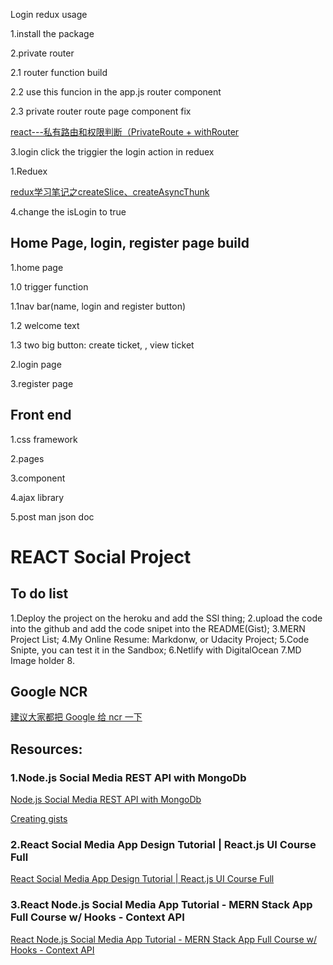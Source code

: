 

Login  redux usage

1.install the package

2.private router

2.1 router function build

2.2 use this funcion in the app.js router component

2.3 private router route page component fix

[react---私有路由和权限判断（PrivateRoute + withRouter](https://blog.csdn.net/DcTbnk/article/details/107773716)

3.login click the triggier the login action in reduex

1.Reduex

[redux学习笔记之createSlice、createAsyncThunk](https://www.jianshu.com/p/f62fa2cd4fe9)

4.change the isLogin to true



## Home Page, login, register page build

1.home page

1.0 trigger function

1.1nav bar(name, login and register button)

1.2 welcome text

1.3 two big button: create ticket, , view ticket



2.login page

3.register page



## Front end

1.css framework

2.pages

3.component

4.ajax library

5.post man json doc









# REACT Social Project

## To do list
1.Deploy the project on the heroku and add the SSl thing;
2.upload the code into the github and add the code snipet into the README(Gist);
3.MERN Project List;
4.My Online Resume: Markdonw, or Udacity Project;
5.Code Snipte, you can test it in the Sandbox;
6.Netlify with DigitalOcean
7.MD Image holder 
8.

## Google NCR
[建议大家都把 Google 给 ncr 一下](https://www.v2ex.com/t/770093) 
## Resources:
### 1.Node.js Social Media REST API with MongoDb
[Node.js Social Media REST API with MongoDb](https://www.youtube.com/watch?v=ldGl6L4Vktk)  

[Creating gists](https://docs.github.com/en/github/writing-on-github/editing-and-sharing-content-with-gists/creating-gists)  

### 2.React Social Media App Design Tutorial | React.js UI Course Full
[React Social Media App Design Tutorial | React.js UI Course Full](https://www.youtube.com/watch?v=zM93yZ_8SvE)  

### 3.React Node.js Social Media App Tutorial - MERN Stack App Full Course w/ Hooks - Context API
[React Node.js Social Media App Tutorial - MERN Stack App Full Course w/ Hooks - Context API](https://www.youtube.com/watch?v=pFHyZvVxce0)  
